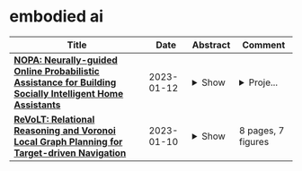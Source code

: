 # embodied ai

| **Title** | **Date** | **Abstract** | **Comment** |
| --- | --- | --- | --- |
| **[NOPA: Neurally-guided Online Probabilistic Assistance for Building Socially Intelligent Home Assistants](http://arxiv.org/abs/2301.05223v1)** | 2023-01-12 | <details><summary>Show</summary><p>In this work, we study how to build socially intelligent robots to assist people in their homes. In particular, we focus on assistance with online goal inference, where robots must simultaneously infer humans' goals and how to help them achieve those goals. Prior assistance methods either lack the adaptivity to adjust helping strategies (i.e., when and how to help) in response to uncertainty about goals or the scalability to conduct fast inference in a large goal space. Our NOPA (Neurally-guided Online Probabilistic Assistance) method addresses both of these challenges. NOPA consists of (1) an online goal inference module combining neural goal proposals with inverse planning and particle filtering for robust inference under uncertainty, and (2) a helping planner that discovers valuable subgoals to help with and is aware of the uncertainty in goal inference. We compare NOPA against multiple baselines in a new embodied AI assistance challenge: Online Watch-And-Help, in which a helper agent needs to simultaneously watch a main agent's action, infer its goal, and help perform a common household task faster in realistic virtual home environments. Experiments show that our helper agent robustly updates its goal inference and adapts its helping plans to the changing level of uncertainty.</p></details> | <details><summary>Proje...</summary><p>Project website: https://www.tshu.io/online_watch_and_help. Code: https://github.com/xavierpuigf/online_watch_and_help</p></details> |
| **[ReVoLT: Relational Reasoning and Voronoi Local Graph Planning for Target-driven Navigation](http://arxiv.org/abs/2301.02382v2)** | 2023-01-10 | <details><summary>Show</summary><p>Embodied AI is an inevitable trend that emphasizes the interaction between intelligent entities and the real world, with broad applications in Robotics, especially target-driven navigation. This task requires the robot to find an object of a certain category efficiently in an unknown domestic environment. Recent works focus on exploiting layout relationships by graph neural networks (GNNs). However, most of them obtain robot actions directly from observations in an end-to-end manner via an incomplete relation graph, which is not interpretable and reliable. We decouple this task and propose ReVoLT, a hierarchical framework: (a) an object detection visual front-end, (b) a high-level reasoner (infers semantic sub-goals), (c) an intermediate-level planner (computes geometrical positions), and (d) a low-level controller (executes actions). ReVoLT operates with a multi-layer semantic-spatial topological graph. The reasoner uses multiform structured relations as priors, which are obtained from combinatorial relation extraction networks composed of unsupervised GraphSAGE, GCN, and GraphRNN-based Region Rollout. The reasoner performs with Upper Confidence Bound for Tree (UCT) to infer semantic sub-goals, accounting for trade-offs between exploitation (depth-first searching) and exploration (regretting). The lightweight intermediate-level planner generates instantaneous spatial sub-goal locations via an online constructed Voronoi local graph. The simulation experiments demonstrate that our framework achieves better performance in the target-driven navigation tasks and generalizes well, which has an 80% improvement compared to the existing state-of-the-art method. The code and result video will be released at https://ventusff.github.io/ReVoLT-website/.</p></details> | 8 pages, 7 figures |